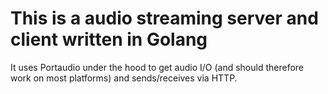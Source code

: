 # This is a audio streaming server and client written in Golang

It uses Portaudio under the hood to get audio I/O (and should therefore work on most platforms) and sends/receives via HTTP. 